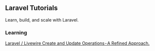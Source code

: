 ## Laravel Tutorials
Learn, build, and scale with Laravel.

### Learning
[Laravel / Livewire Create and Update Operations - A Refined Approach.](https://github.com/lade-devs/tutorial-guide/tree/create-update-operation)
